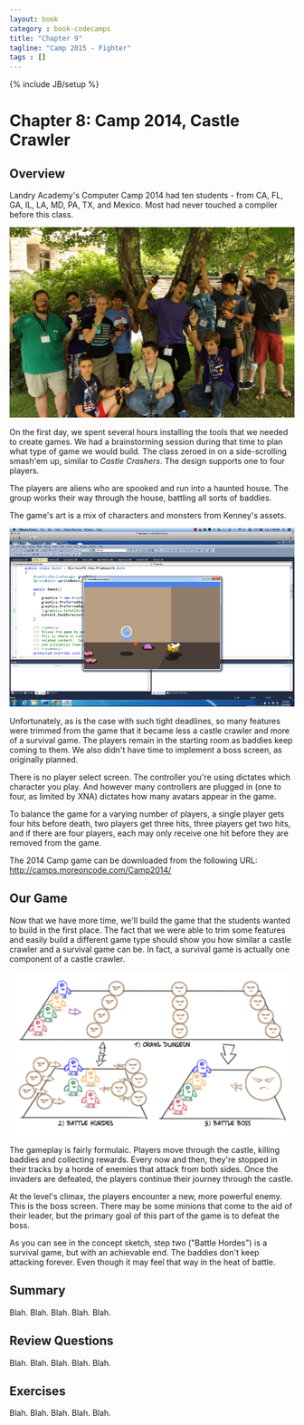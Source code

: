 ```yaml
---
layout: book
category : book-codecamps
title: "Chapter 9"
tagline: "Camp 2015 - Fighter"
tags : []
---
```

{% include JB/setup %}

# Chapter 8: Camp 2014, Castle Crawler

## Overview

Landry Academy's Computer Camp 2014 had ten students - from CA, FL, GA, IL, LA, MD, PA, TX, and Mexico. Most had never touched a compiler before this class.

![The 2014 Campers](images/camp2014students.jpg)

On the first day, we spent several hours installing the tools that we needed to create games. We had a brainstorming session during that time to plan what type of game we would build. The class zeroed in on a side-scrolling smash'em up, similar to _Castle Crashers_. The design supports one to four players.

The players are aliens who are spooked and run into a haunted house. The group works their way through the house, battling all sorts of baddies.

The game's art is a mix of characters and monsters from Kenney's assets.

![The 2014 Camp's Game](images/camp2014game.png)

Unfortunately, as is the case with such tight deadlines, so many features were trimmed from the game that it became less a castle crawler and more of a survival game. The players remain in the starting room as baddies keep coming to them. We also didn't have time to implement a boss screen, as originally planned.

There is no player select screen. The controller you're using dictates which character you play. And however many controllers are plugged in (one to four, as limited by XNA) dictates how many avatars appear in the game.

To balance the game for a varying number of players, a single player gets four hits before death, two players get three hits, three players get two hits, and if there are four players, each may only receive one hit before they are removed from the game.

The 2014 Camp game can be downloaded from the following URL:    
http://camps.moreoncode.com/Camp2014/

## Our Game

Now that we have more time, we'll build the game that the students wanted to build in the first place. The fact that we were able to trim some features and easily build a different game type should show you how similar a castle crawler and a survival game can be. In fact, a survival game is actually one component of a castle crawler.

![The parts of a castle crawler.](images/figure08-01_DungeonCrawlerConcept.png)

The gameplay is fairly formulaic. Players move through the castle, killing baddies and collecting rewards. Every now and then, they're stopped in their tracks by a horde of enemies that attack from both sides. Once the invaders are defeated, the players continue their journey through the castle.

At the level's climax, the players encounter a new, more powerful enemy. This is the boss screen. There may be some minions that come to the aid of their leader, but the primary goal of this part of the game is to defeat the boss.

As you can see in the concept sketch, step two ("Battle Hordes") is a survival game, but with an achievable end. The baddies don't keep attacking forever. Even though it may feel that way in the heat of battle.

## Summary

Blah. Blah. Blah. Blah. Blah.

## Review Questions

Blah. Blah. Blah. Blah. Blah.

## Exercises

Blah. Blah. Blah. Blah. Blah.

